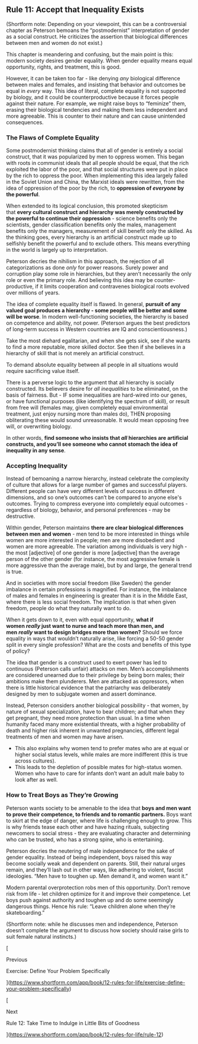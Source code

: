 
## Rule 11: Accept that Inequality Exists

(Shortform note: Depending on your viewpoint, this can be a controversial chapter as Peterson bemoans the “postmodernist” interpretation of gender as a social construct. He criticizes the assertion that biological differences between men and women do not exist.)

This chapter is meandering and confusing, but the main point is this: modern society desires gender equality. When gender equality means equal opportunity, rights, and treatment, this is good.

However, it can be taken too far - like denying _any_ biological difference between males and females, and insisting that behavior and outcomes be equal in _every_ way. This idea of literal, complete equality is not supported by biology, and it could be counterproductive because it forces people against their nature. For example, we might raise boys to “feminize” them, erasing their biological tendencies and making them less independent and more agreeable. This is counter to their nature and can cause unintended consequences.

### The Flaws of Complete Equality

Some postmodernist thinking claims that all of gender is entirely a social construct, that it was popularized by men to oppress women. This began with roots in communist ideals that all people should be equal, that the rich exploited the labor of the poor, and that social structures were put in place by the rich to oppress the poor. When implementing this idea largely failed in the Soviet Union and China, the Marxist ideals were rewritten, from the idea of oppression of the poor by the rich, to **oppression of _everyone_ by the powerful**.

When extended to its logical conclusion, this promoted skepticism that **every cultural construct and hierarchy was merely constructed by the powerful to continue their oppression** - science benefits only the scientists, gender classification benefits only the males, management benefits only the managers, measurement of skill benefit only the skilled. As the thinking goes, every hierarchy is an artificial construct made up to selfishly benefit the powerful and to exclude others. This means everything in the world is largely up to interpretation.

Peterson decries the nihilism in this approach, the rejection of all categorizations as done _only_ for power reasons. Surely power and corruption play some role in hierarchies, but they aren’t necessarily the only role or even the primary role. And believing this idea may be counter-productive, if it limits cooperation and contravenes biological roots evolved over millions of years.

The idea of complete equality itself is flawed. In general, **pursuit of any valued goal produces a hierarchy - some people will be better and some will be worse**. In modern well-functioning societies, the hierarchy is based on competence and ability, not power. (Peterson argues the best predictors of long-term success in Western countries are IQ and conscientiousness.)

Take the most diehard egalitarian, and when she gets sick, see if she wants to find a more reputable, more skilled doctor. See then if she believes in a hierarchy of skill that is not merely an artificial construct.

To demand absolute equality between all people in all situations would require sacrificing value itself.

There is a perverse logic to the argument that all hierarchy is socially constructed. Its believers desire for _all inequalities_ to be eliminated, on the basis of fairness. But - IF some inequalities are hard-wired into our genes, or have functional purposes (like identifying the spectrum of skill), or result from free will (females may, given completely equal environmental treatment, just enjoy nursing more than males do), THEN proposing obliterating these would sound unreasonable. It would mean opposing free will, or overwriting biology.

In other words, **find someone who insists that _all_ hierarchies are artificial constructs, and you’ll see someone who cannot stomach the idea of inequality in any sense**.

### Accepting Inequality

Instead of bemoaning a narrow hierarchy, instead celebrate the complexity of culture that allows for a large number of games and successful players. Different people can have very different levels of success in different dimensions, and so one’s outcomes can’t be compared to anyone else's outcomes. Trying to compress everyone into completely equal outcomes - regardless of biology, behavior, and personal preferences - may be destructive.

Within gender, Peterson maintains **there are clear biological differences between men and women** - men tend to be more interested in things while women are more interested in people; men are more disobedient and women are more agreeable. The variation among individuals is very high - the most [adjective] of one gender is more [adjective] than the average person of the other gender (for instance, the most aggressive female is more aggressive than the average male), but by and large, the general trend is true.

And in societies with more social freedom (like Sweden) the gender imbalance in certain professions is magnified. For instance, the imbalance of males and females in engineering is greater than it is in the Middle East, where there is less social freedom. The implication is that when given freedom, people do what they naturally want to do.

When it gets down to it, even with equal opportunity, **what if women _really_ just want to nurse and teach more than men, and men _really_ want to design bridges more than women?** Should we force equality in ways that wouldn’t naturally arise, like forcing a 50-50 gender split in every single profession? What are the costs and benefits of this type of policy?

The idea that gender is a construct used to exert power has led to continuous (Peterson calls unfair) attacks on men. Men’s accomplishments are considered unearned due to their privilege by being born males; their ambitions make them plunderers. Men are attacked as oppressors, when there is little historical evidence that the patriarchy was deliberately designed by men to subjugate women and assert dominance.

Instead, Peterson considers another biological possibility - that women, by nature of sexual specialization, have to bear children; and that when they get pregnant, they need more protection than usual. In a time when humanity faced many more existential threats, with a higher probability of death and higher risk inherent in unwanted pregnancies, different legal treatments of men and women may have arisen.

- This also explains why women tend to prefer mates who are at equal or higher social status levels, while males are more indifferent (this is true across cultures).
- This leads to the depletion of possible mates for high-status women. Women who have to care for infants don’t want an adult male baby to look after as well.

### How to Treat Boys as They’re Growing

Peterson wants society to be amenable to the idea that **boys and men want to prove their competence, to friends and to romantic partners.** Boys want to skirt at the edge of danger, where life is challenging enough to grow. This is why friends tease each other and have hazing rituals, subjecting newcomers to social stress - they are evaluating character and determining who can be trusted, who has a strong spine, who is entertaining.

Peterson decries the neutering of male independence for the sake of gender equality. Instead of being independent, boys raised this way become socially weak and dependent on parents. Still, their natural urges remain, and they’ll lash out in other ways, like adhering to violent, fascist ideologies. “Men have to toughen up. Men demand it, and women want it.”

Modern parental overprotection robs men of this opportunity. Don’t remove risk from life - let children optimize for it and improve their competence. Let boys push against authority and toughen up and do some seemingly dangerous things. Hence his rule: “Leave children alone when they’re skateboarding.”

(Shortform note: while he discusses men and independence, Peterson doesn’t complete the argument to discuss how society should raise girls to suit female natural instincts.)

[

Previous

Exercise: Define Your Problem Specifically

](https://www.shortform.com/app/book/12-rules-for-life/exercise-define-your-problem-specifically)

[

Next

Rule 12: Take Time to Indulge in Little Bits of Goodness

](https://www.shortform.com/app/book/12-rules-for-life/rule-12)